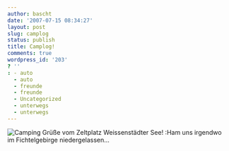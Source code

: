 ```yaml
---
author: bascht
date: '2007-07-15 08:34:27'
layout: post
slug: camplog
status: publish
title: Camplog!
comments: true
wordpress_id: '203'
? ''
: - auto
  - auto
  - freunde
  - freunde
  - Uncategorized
  - unterwegs
  - unterwegs
---
```


![Camping](http://www.bascht.com/uploads/2007/07/campingk.jpg)
Grüße vom Zeltplatz Weissenstädter See! :Ham uns irgendwo im
Fichtelgebirge niedergelassen...


